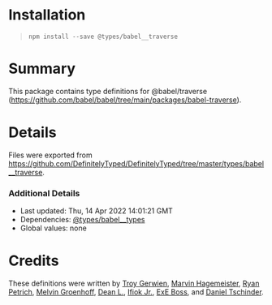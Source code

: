 # Installation

> `npm install --save @types/babel__traverse`

# Summary

This package contains type definitions for
@babel/traverse (https://github.com/babel/babel/tree/main/packages/babel-traverse).

# Details

Files were exported from https://github.com/DefinitelyTyped/DefinitelyTyped/tree/master/types/babel__traverse.

### Additional Details

* Last updated: Thu, 14 Apr 2022 14:01:21 GMT
* Dependencies: [@types/babel__types](https://npmjs.com/package/@types/babel__types)
* Global values: none

# Credits

These definitions were written
by [Troy Gerwien](https://github.com/yortus), [Marvin Hagemeister](https://github.com/marvinhagemeister), [Ryan Petrich](https://github.com/rpetrich), [Melvin Groenhoff](https://github.com/mgroenhoff), [Dean L.](https://github.com/dlgrit), [Ifiok Jr.](https://github.com/ifiokjr), [ExE Boss](https://github.com/ExE-Boss),
and [Daniel Tschinder](https://github.com/danez).

